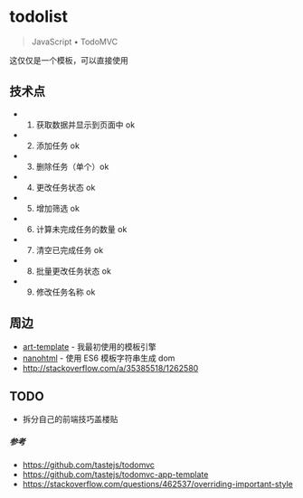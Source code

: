 # todolist

> JavaScript • TodoMVC

这仅仅是一个模板，可以直接使用

## 技术点

- 1. 获取数据并显示到页面中 ok
- 2. 添加任务 ok
- 3. 删除任务（单个）ok
- 4. 更改任务状态 ok
- 5. 增加筛选 ok
- 6. 计算未完成任务的数量 ok
- 7. 清空已完成任务 ok
- 8. 批量更改任务状态 ok
- 9. 修改任务名称 ok

## 周边

- [art-template](https://github.com/aui/art-template) - 我最初使用的模板引擎
- [nanohtml](https://github.com/choojs/nanohtml) - 使用 ES6 模板字符串生成 dom
- http://stackoverflow.com/a/35385518/1262580

## TODO

- 拆分自己的前端技巧盖楼贴

##### 参考

- https://github.com/tastejs/todomvc
- https://github.com/tastejs/todomvc-app-template
- https://stackoverflow.com/questions/462537/overriding-important-style
